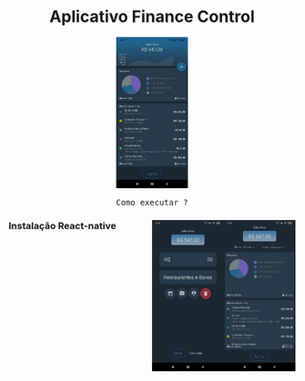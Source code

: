 <h1 align="center">Aplicativo Finance Control</h1>
<div align="center">
  <img src="https://github.com/AdilsonBND/aplicativoFinanceControl/blob/main/Screens%20App/main.png" width="25%"  />
</div>

<pre align="center">Como executar ?</pre>

<div>
<div>
  <img align="right" src="https://github.com/AdilsonBND/aplicativoFinanceControl/blob/main/Screens%20App/report.png" width="25%"  />
  <img align="right" src="https://github.com/AdilsonBND/aplicativoFinanceControl/blob/main/Screens%20App/newEntry.png" width="25%"  />
</div>
 
### Instalação React-native

</div>

                                                                                                            
                                                                                                              


